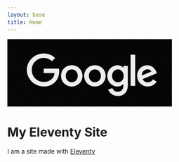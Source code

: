 ```yaml
---
layout: base
title: Home
---
```


![hero image](assets/images/google.png)

# My Eleventy Site

I am a site made with [Eleventy](https://www.11ty.io)